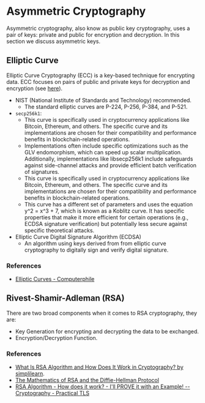 # Asymmetric Cryptography

Asymmetric cryptography, also know as public key cryptography, uses a pair of keys: private and public for encryption and decryption. In this section we discuss asymmetric keys.

## Elliptic Curve

Elliptic Curve Cryptography (ECC) is a key-based technique for encrypting data. ECC focuses on pairs of public and private keys for decryption and encryption (see [here](https://avinetworks.com/glossary/elliptic-curve-cryptography/)).

* NIST (National Institute of Standards and Technology) recommended.
    * The standard elliptic curves are P-224, P-256, P-384, and P-521.
* `secp256k1`: 
    * This curve is specifically used in cryptocurrency applications like Bitcoin, Ethereum, and others. The specific curve and its implementations are chosen for their compatibility and performance benefits in blockchain-related operations.
    * Implementations often include specific optimizations such as the GLV endomorphism, which can speed up scalar multiplication. Additionally, implementations like libsecp256k1 include safeguards against side-channel attacks and provide efficient batch verification of signatures.
    * This curve is specifically used in cryptocurrency applications like Bitcoin, Ethereum, and others. The specific curve and its implementations are chosen for their compatibility and performance benefits in blockchain-related operations.
    * This curve has a different set of parameters and uses the equation y^2 = x^3 + 7, which is known as a Koblitz curve. It has specific properties that make it more efficient for certain operations (e.g., ECDSA signature verification) but potentially less secure against specific theoretical attacks.
* Elliptic Curve Digital Signature Algorithm (ECDSA)
    * An algorithm using keys derived from from elliptic curve cryptography to digitally sign and verify digital signature.


### References

* [Elliptic Curves - Computerphile](https://www.youtube.com/watch?v=NF1pwjL9-DE)

## Rivest-Shamir-Adleman (RSA)

There are two broad components when it comes to RSA cryptography, they are: 

* Key Generation for encrypting and decrypting the data to be exchanged.
* Encryption/Decryption Function.

### References

* [What Is RSA Algorithm and How Does It Work in Cryptography? by simplilearn](https://www.simplilearn.com/tutorials/cryptography-tutorial/rsa-algorithm).
* [The Mathematics of RSA and the Diffie-Hellman Protocol](https://www.youtube.com/watch?v=xmwxDHX6xUc)
* [RSA Algorithm - How does it work? - I'll PROVE it with an Example! -- Cryptography - Practical TLS](https://www.youtube.com/watch?v=Pq8gNbvfaoM)